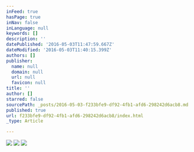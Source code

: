 ```yaml
---
inFeed: true
hasPage: true
inNav: false
inLanguage: null
keywords: []
description: ''
datePublished: '2016-05-03T11:47:59.667Z'
dateModified: '2016-05-03T11:40:15.399Z'
authors: []
publisher:
  name: null
  domain: null
  url: null
  favicon: null
title: ''
author: []
starred: false
sourcePath: _posts/2016-05-03-f233bfe9-df92-4fb1-afd6-298242d6acb8.md
published: true
url: f233bfe9-df92-4fb1-afd6-298242d6acb8/index.html
_type: Article

---
```

![](https://the-grid-user-content.s3-us-west-2.amazonaws.com/84158fd0-f650-4a19-a08d-a0331b8da451.png)
![](https://the-grid-user-content.s3-us-west-2.amazonaws.com/c934d263-7a53-4e56-8b3a-afaacc6119e8.png)
![](https://the-grid-user-content.s3-us-west-2.amazonaws.com/def1fc53-0dfb-4344-8921-e79ab9425fa5.png)
